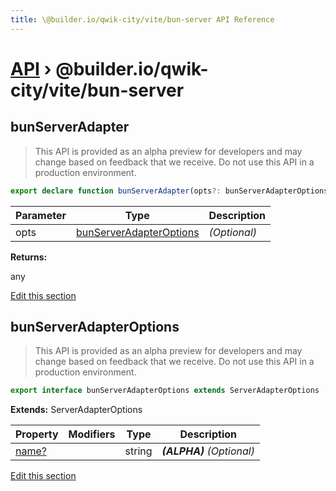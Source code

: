 ```yaml
---
title: \@builder.io/qwik-city/vite/bun-server API Reference
---
```


# [API](/api) &rsaquo; @builder.io/qwik-city/vite/bun-server

## bunServerAdapter

> This API is provided as an alpha preview for developers and may change based on feedback that we receive. Do not use this API in a production environment.

```typescript
export declare function bunServerAdapter(opts?: bunServerAdapterOptions): any;
```

| Parameter | Type                                                | Description  |
| --------- | --------------------------------------------------- | ------------ |
| opts      | [bunServerAdapterOptions](#bunserveradapteroptions) | _(Optional)_ |

**Returns:**

any

[Edit this section](https://github.com/BuilderIO/qwik/tree/main/packages/qwik-city/adapters/bun-server/vite/index.ts)

## bunServerAdapterOptions

> This API is provided as an alpha preview for developers and may change based on feedback that we receive. Do not use this API in a production environment.

```typescript
export interface bunServerAdapterOptions extends ServerAdapterOptions
```

**Extends:** ServerAdapterOptions

| Property   | Modifiers | Type   | Description                |
| ---------- | --------- | ------ | -------------------------- |
| [name?](#) |           | string | **_(ALPHA)_** _(Optional)_ |

[Edit this section](https://github.com/BuilderIO/qwik/tree/main/packages/qwik-city/adapters/bun-server/vite/index.ts)
